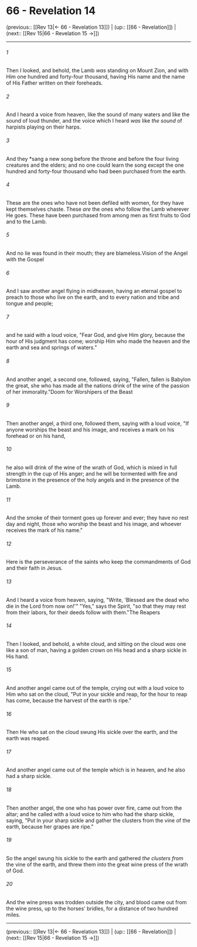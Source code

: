 # 66 - Revelation 14

(previous:: [[Rev 13|← 66 - Revelation 13]]) | (up:: [[66 - Revelation]]) | (next:: [[Rev 15|66 - Revelation 15 →]])

***


###### 1 
Then I looked, and behold, the Lamb _was_ standing on Mount Zion, and with Him one hundred and forty-four thousand, having His name and the name of His Father written on their foreheads. 

###### 2 
And I heard a voice from heaven, like the sound of many waters and like the sound of loud thunder, and the voice which I heard _was_ like _the sound_ of harpists playing on their harps. 

###### 3 
And they *sang a new song before the throne and before the four living creatures and the elders; and no one could learn the song except the one hundred and forty-four thousand who had been purchased from the earth. 

###### 4 
These are the ones who have not been defiled with women, for they have kept themselves chaste. These _are_ the ones who follow the Lamb wherever He goes. These have been purchased from among men as first fruits to God and to the Lamb. 

###### 5 
And no lie was found in their mouth; they are blameless.Vision of the Angel with the Gospel 

###### 6 
And I saw another angel flying in midheaven, having an eternal gospel to preach to those who live on the earth, and to every nation and tribe and tongue and people; 

###### 7 
and he said with a loud voice, "Fear God, and give Him glory, because the hour of His judgment has come; worship Him who made the heaven and the earth and sea and springs of waters." 

###### 8 
And another angel, a second one, followed, saying, "Fallen, fallen is Babylon the great, she who has made all the nations drink of the wine of the passion of her immorality."Doom for Worshipers of the Beast 

###### 9 
Then another angel, a third one, followed them, saying with a loud voice, "If anyone worships the beast and his image, and receives a mark on his forehead or on his hand, 

###### 10 
he also will drink of the wine of the wrath of God, which is mixed in full strength in the cup of His anger; and he will be tormented with fire and brimstone in the presence of the holy angels and in the presence of the Lamb. 

###### 11 
And the smoke of their torment goes up forever and ever; they have no rest day and night, those who worship the beast and his image, and whoever receives the mark of his name." 

###### 12 
Here is the perseverance of the saints who keep the commandments of God and their faith in Jesus. 

###### 13 
And I heard a voice from heaven, saying, "Write, 'Blessed are the dead who die in the Lord from now on!'" "Yes," says the Spirit, "so that they may rest from their labors, for their deeds follow with them."The Reapers 

###### 14 
Then I looked, and behold, a white cloud, and sitting on the cloud _was_ one like a son of man, having a golden crown on His head and a sharp sickle in His hand. 

###### 15 
And another angel came out of the temple, crying out with a loud voice to Him who sat on the cloud, "Put in your sickle and reap, for the hour to reap has come, because the harvest of the earth is ripe." 

###### 16 
Then He who sat on the cloud swung His sickle over the earth, and the earth was reaped. 

###### 17 
And another angel came out of the temple which is in heaven, and he also had a sharp sickle. 

###### 18 
Then another angel, the one who has power over fire, came out from the altar; and he called with a loud voice to him who had the sharp sickle, saying, "Put in your sharp sickle and gather the clusters from the vine of the earth, because her grapes are ripe." 

###### 19 
So the angel swung his sickle to the earth and gathered _the clusters from_ the vine of the earth, and threw them into the great wine press of the wrath of God. 

###### 20 
And the wine press was trodden outside the city, and blood came out from the wine press, up to the horses' bridles, for a distance of two hundred miles.

***

(previous:: [[Rev 13|← 66 - Revelation 13]]) | (up:: [[66 - Revelation]]) | (next:: [[Rev 15|66 - Revelation 15 →]])
